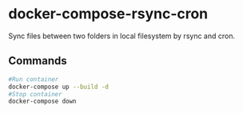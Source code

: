 # docker-compose-rsync-cron

Sync files between two folders in local filesystem by rsync and cron.

## Commands

```sh
#Run container
docker-compose up --build -d
#Stop container
docker-compose down
```
